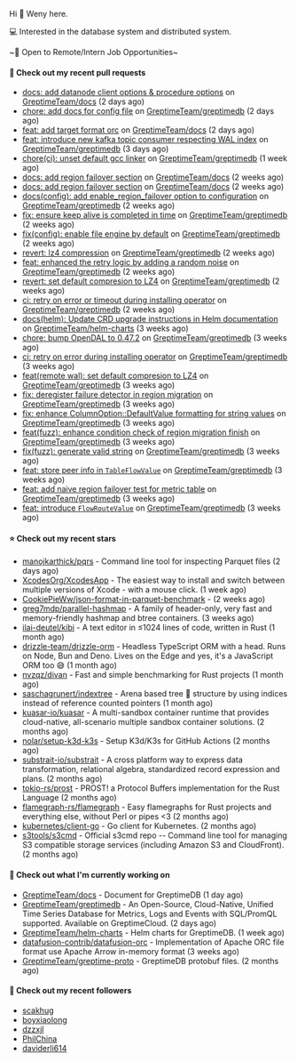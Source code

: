 Hi 👋 Weny here.

💻 Interested in the database system and distributed system.

~🍺 Open to Remote/Intern Job Opportunities~

#### 🔨 Check out my recent pull requests

- [docs: add datanode client options &amp; procedure options](https://github.com/GreptimeTeam/docs/pull/1099) on [GreptimeTeam/docs](https://github.com/GreptimeTeam/docs) (2 days ago)
- [chore: add docs for config file](https://github.com/GreptimeTeam/greptimedb/pull/4432) on [GreptimeTeam/greptimedb](https://github.com/GreptimeTeam/greptimedb) (2 days ago)
- [feat: add target format orc](https://github.com/GreptimeTeam/docs/pull/1098) on [GreptimeTeam/docs](https://github.com/GreptimeTeam/docs) (2 days ago)
- [feat: introduce new kafka topic consumer respecting WAL index](https://github.com/GreptimeTeam/greptimedb/pull/4424) on [GreptimeTeam/greptimedb](https://github.com/GreptimeTeam/greptimedb) (3 days ago)
- [chore(ci): unset default gcc linker](https://github.com/GreptimeTeam/greptimedb/pull/4366) on [GreptimeTeam/greptimedb](https://github.com/GreptimeTeam/greptimedb) (1 week ago)
- [docs: add region failover section](https://github.com/GreptimeTeam/docs/pull/1056) on [GreptimeTeam/docs](https://github.com/GreptimeTeam/docs) (2 weeks ago)
- [docs: add region failover section](https://github.com/GreptimeTeam/docs/pull/1055) on [GreptimeTeam/docs](https://github.com/GreptimeTeam/docs) (2 weeks ago)
- [docs(config): add enable_region_failover option to configuration](https://github.com/GreptimeTeam/greptimedb/pull/4355) on [GreptimeTeam/greptimedb](https://github.com/GreptimeTeam/greptimedb) (2 weeks ago)
- [fix: ensure keep alive is completed in time](https://github.com/GreptimeTeam/greptimedb/pull/4349) on [GreptimeTeam/greptimedb](https://github.com/GreptimeTeam/greptimedb) (2 weeks ago)
- [fix(config): enable file engine by default](https://github.com/GreptimeTeam/greptimedb/pull/4345) on [GreptimeTeam/greptimedb](https://github.com/GreptimeTeam/greptimedb) (2 weeks ago)
- [revert: lz4 compression](https://github.com/GreptimeTeam/greptimedb/pull/4329) on [GreptimeTeam/greptimedb](https://github.com/GreptimeTeam/greptimedb) (2 weeks ago)
- [feat: enhanced the retry logic by adding a random noise](https://github.com/GreptimeTeam/greptimedb/pull/4320) on [GreptimeTeam/greptimedb](https://github.com/GreptimeTeam/greptimedb) (2 weeks ago)
- [revert: set default compresion to LZ4](https://github.com/GreptimeTeam/greptimedb/pull/4312) on [GreptimeTeam/greptimedb](https://github.com/GreptimeTeam/greptimedb) (2 weeks ago)
- [ci: retry on error or timeout during installing operator](https://github.com/GreptimeTeam/greptimedb/pull/4308) on [GreptimeTeam/greptimedb](https://github.com/GreptimeTeam/greptimedb) (2 weeks ago)
- [docs(helm): Update CRD upgrade instructions in Helm documentation](https://github.com/GreptimeTeam/helm-charts/pull/138) on [GreptimeTeam/helm-charts](https://github.com/GreptimeTeam/helm-charts) (3 weeks ago)
- [chore: bump OpenDAL to 0.47.2](https://github.com/GreptimeTeam/greptimedb/pull/4297) on [GreptimeTeam/greptimedb](https://github.com/GreptimeTeam/greptimedb) (3 weeks ago)
- [ci: retry on error during installing operator](https://github.com/GreptimeTeam/greptimedb/pull/4295) on [GreptimeTeam/greptimedb](https://github.com/GreptimeTeam/greptimedb) (3 weeks ago)
- [feat(remote wal): set default compresion to LZ4](https://github.com/GreptimeTeam/greptimedb/pull/4294) on [GreptimeTeam/greptimedb](https://github.com/GreptimeTeam/greptimedb) (3 weeks ago)
- [fix: deregister failure detector in region migration](https://github.com/GreptimeTeam/greptimedb/pull/4293) on [GreptimeTeam/greptimedb](https://github.com/GreptimeTeam/greptimedb) (3 weeks ago)
- [fix: enhance ColumnOption::DefaultValue formatting for string values](https://github.com/GreptimeTeam/greptimedb/pull/4287) on [GreptimeTeam/greptimedb](https://github.com/GreptimeTeam/greptimedb) (3 weeks ago)
- [feat(fuzz): enhance condition check of region migration finish](https://github.com/GreptimeTeam/greptimedb/pull/4283) on [GreptimeTeam/greptimedb](https://github.com/GreptimeTeam/greptimedb) (3 weeks ago)
- [fix(fuzz): generate valid string](https://github.com/GreptimeTeam/greptimedb/pull/4281) on [GreptimeTeam/greptimedb](https://github.com/GreptimeTeam/greptimedb) (3 weeks ago)
- [feat: store peer info in `TableFlowValue`](https://github.com/GreptimeTeam/greptimedb/pull/4280) on [GreptimeTeam/greptimedb](https://github.com/GreptimeTeam/greptimedb) (3 weeks ago)
- [feat: add naive region failover test for metric table](https://github.com/GreptimeTeam/greptimedb/pull/4269) on [GreptimeTeam/greptimedb](https://github.com/GreptimeTeam/greptimedb) (3 weeks ago)
- [feat: introduce `FlowRouteValue`](https://github.com/GreptimeTeam/greptimedb/pull/4263) on [GreptimeTeam/greptimedb](https://github.com/GreptimeTeam/greptimedb) (3 weeks ago)

#### ⭐ Check out my recent stars

- [manojkarthick/pqrs](https://github.com/manojkarthick/pqrs) - Command line tool for inspecting Parquet files (2 days ago)
- [XcodesOrg/XcodesApp](https://github.com/XcodesOrg/XcodesApp) - The easiest way to install and switch between multiple versions of Xcode - with a mouse click.  (1 week ago)
- [CookiePieWw/json-format-in-parquet-benchmark](https://github.com/CookiePieWw/json-format-in-parquet-benchmark) -  (2 weeks ago)
- [greg7mdp/parallel-hashmap](https://github.com/greg7mdp/parallel-hashmap) - A family of header-only, very fast and memory-friendly hashmap and btree containers. (3 weeks ago)
- [ilai-deutel/kibi](https://github.com/ilai-deutel/kibi) - A text editor in ≤1024 lines of code, written in Rust (1 month ago)
- [drizzle-team/drizzle-orm](https://github.com/drizzle-team/drizzle-orm) - Headless TypeScript ORM with a head. Runs on Node, Bun and Deno. Lives on the Edge and yes, it&#39;s a JavaScript ORM too 😅 (1 month ago)
- [nvzqz/divan](https://github.com/nvzqz/divan) - Fast and simple benchmarking for Rust projects (1 month ago)
- [saschagrunert/indextree](https://github.com/saschagrunert/indextree) - Arena based tree 🌲 structure by using indices instead of reference counted pointers (1 month ago)
- [kuasar-io/kuasar](https://github.com/kuasar-io/kuasar) - A multi-sandbox container runtime that provides cloud-native, all-scenario multiple sandbox container solutions. (2 months ago)
- [nolar/setup-k3d-k3s](https://github.com/nolar/setup-k3d-k3s) - Setup K3d/K3s for GitHub Actions (2 months ago)
- [substrait-io/substrait](https://github.com/substrait-io/substrait) - A cross platform way to express data transformation, relational algebra, standardized record expression and plans. (2 months ago)
- [tokio-rs/prost](https://github.com/tokio-rs/prost) - PROST! a Protocol Buffers implementation for the Rust Language (2 months ago)
- [flamegraph-rs/flamegraph](https://github.com/flamegraph-rs/flamegraph) - Easy flamegraphs for Rust projects and everything else, without Perl or pipes &lt;3 (2 months ago)
- [kubernetes/client-go](https://github.com/kubernetes/client-go) - Go client for Kubernetes. (2 months ago)
- [s3tools/s3cmd](https://github.com/s3tools/s3cmd) - Official s3cmd repo -- Command line tool for managing S3 compatible storage services (including Amazon S3 and CloudFront). (2 months ago)

#### 👷 Check out what I'm currently working on

- [GreptimeTeam/docs](https://github.com/GreptimeTeam/docs) - Document for GreptimeDB (1 day ago)
- [GreptimeTeam/greptimedb](https://github.com/GreptimeTeam/greptimedb) - An Open-Source, Cloud-Native, Unified Time Series Database for Metrics, Logs and Events with SQL/PromQL supported. Available on GreptimeCloud. (2 days ago)
- [GreptimeTeam/helm-charts](https://github.com/GreptimeTeam/helm-charts) - Helm charts for GreptimeDB. (1 week ago)
- [datafusion-contrib/datafusion-orc](https://github.com/datafusion-contrib/datafusion-orc) - Implementation of Apache ORC file format use Apache Arrow in-memory format (3 weeks ago)
- [GreptimeTeam/greptime-proto](https://github.com/GreptimeTeam/greptime-proto) - GreptimeDB protobuf files. (2 months ago)

#### 👯 Check out my recent followers

- [scakhug](https://github.com/scakhug)
- [boyxiaolong](https://github.com/boyxiaolong)
- [dzzxjl](https://github.com/dzzxjl)
- [PhilChina](https://github.com/PhilChina)
- [daviderli614](https://github.com/daviderli614)


